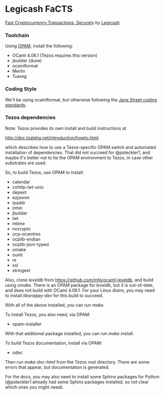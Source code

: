 # Legicash FaCTS

[Fast Cryptocurrency Transactions, Securely](http://j.mp/FaCTS)
by [Legicash](http://legi.cash/)

### Toolchain

Using [OPAM](https://opam.ocaml.org/), install the following:
  * OCaml 4.06.1 (Tezos requires this version)
  * jbuilder (dune)
  * ocamlformat
  * Merlin
  * Tuareg

### Coding Style

We'll be using ocamlformat, but otherwise following the
[Jane Street coding standards](https://opensource.janestreet.com/standards/).

### Tezos dependencies

Note: Tezos provides its own install and build instructions at

  http://doc.tzalpha.net/introduction/howto.html
  
which describes how to use a Tezos-specific OPAM switch and 
automated installation of dependencies. That did not succeed for 
@psteckler1, and maybe it's better not to tie the OPAM environment 
to Tezos, in case other substrates are used.

So, to build Tezos, use OPAM to install:
  * calendar
  * cohttp-lwt-unix
  * depext
  * ezjsonm
  * ipaddr
  * irmin
  * jbuilder
  * lwt
  * mtime
  * nocrypto
  * ocp-ocamlres
  * ocplib-endian
  * ocplib-json-typed
  * omake
  * ounit
  * re
  * ssl
  * stringext

Also, clone *leveldb* from https://github.com/mfp/ocaml-leveldb, and build
using *omake*. There is an OPAM package for *leveldb*, but it is out-of-date, and
does not build with OCaml 4.06.1. For your Linux distro, you may need to install
*libsnappy-dev* for this build to succeed.

With all of the above installed, you can run *make*.

To install Tezos, you also need, via OPAM:
  * opam-installer

With that additional package installed, you can run *make install*.

To build Tezos documentation, install via OPAM:
  * odoc
  
Then run *make doc-html* from the Tezos root directory. There are some 
errors that appear, but documentation is generated. 

For the docs, you may also need to install some Sphinx packages for Python 
(@psteckler1 already had some Sphinx packages installed, so not clear which 
ones you might need).
